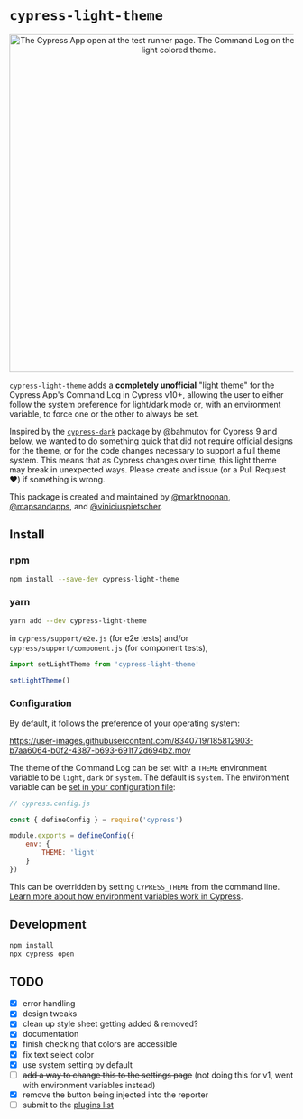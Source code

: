 # `cypress-light-theme`
<p align="center">
    <img width="600" alt="The Cypress App open at the test runner page. The Command Log on the left is using a light colored theme." src="https://user-images.githubusercontent.com/8340719/185812858-25aab730-47e6-4815-879a-ddbe010775c8.png">
</p>

`cypress-light-theme` adds a **completely unofficial** "light theme" for the Cypress App's Command Log in Cypress v10+, allowing the user to either follow the system preference for light/dark mode or, with an environment variable, to force one or the other to always be set.

Inspired by the [`cypress-dark`](https://npmjs.com/package/cypress-dark) package by @bahmutov for Cypress 9 and below, we wanted to do something quick that did not require official designs for the theme, or for the code changes necessary to support a full theme system. This means that as Cypress changes over time, this light theme may break in unexpected ways. Please create and issue (or a Pull Request ❤️) if something is wrong.

This package is created and maintained by [@marktnoonan](https://github.com/marktnoonan), [@mapsandapps](https://github.com/mapsandapps), and [@viniciuspietscher](https://github.com/viniciuspietscher).

## Install

### npm

```sh
npm install --save-dev cypress-light-theme
```

### yarn

```sh
yarn add --dev cypress-light-theme
```

in `cypress/support/e2e.js` (for e2e tests) and/or `cypress/support/component.js` (for component tests),

```js
import setLightTheme from 'cypress-light-theme'

setLightTheme()
```

### Configuration

By default, it follows the preference of your operating system:

https://user-images.githubusercontent.com/8340719/185812903-b7aa6064-b0f2-4387-b693-691f72d694b2.mov

The theme of the Command Log can be set with a `THEME` environment variable to be `light`, `dark` or `system`. The default is `system`. The environment variable can be [set in your configuration file](https://on.cypress.io/configuration):

```js
// cypress.config.js

const { defineConfig } = require('cypress')

module.exports = defineConfig({
    env: {
        THEME: 'light'
    }
})

```

This can be overridden by setting `CYPRESS_THEME` from the command line. [Learn more about how environment variables work in Cypress](https://on.cypress.io/environment-variables).

## Development

```sh
npm install
npx cypress open
```


## TODO

- [x] error handling
- [x] design tweaks
- [x] clean up style sheet getting added & removed?
- [x] documentation
- [x] finish checking that colors are accessible
- [x] fix text select color
- [x] use system setting by default
- [ ] ~~add a way to change this to the settings page~~ (not doing this for v1, went with environment variables instead)
- [x] remove the button being injected into the reporter
- [ ] submit to the [plugins list](https://docs.cypress.io/plugins/directory)
